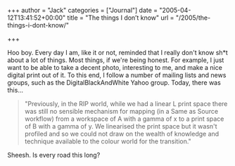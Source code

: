 +++
author = "Jack"
categories = ["Journal"]
date = "2005-04-12T13:41:52+00:00"
title = "The things I don’t know"
url = "/2005/the-things-i-dont-know/"

+++

Hoo boy. Every day I am, like it or not, reminded that I really don't know sh*t about a lot of things. Most things, if we're being honest. For example, I just want to be able to take a decent photo, interesting to me, and make a nice digital print out of it. To this end, I follow a number of mailing lists and news groups, such as the DigitalBlackAndWhite Yahoo group. Today, there was this&#8230;

> 
> 
> "Previously, in the RIP world, while we had a linear L print space there was still no sensible mechanism for mapping (in a Same as Source workflow) from a workspace of A with a gamma of x to a print space of B with a gamma of y. We linearised the print space but it wasn't profiled and so we could not draw on the wealth of knowledge and technique available to the colour world for the transition."
> 
> 

Sheesh. Is every road this long?